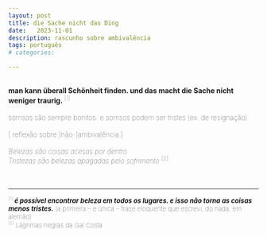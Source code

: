 ```yaml
---
layout: post
title: die Sache nicht das Ding
date:   2023-11-01
description: rascunho sobre ambivalência
tags: português
# categories: 

---
```


<br>
<span style="font-size:14px;font-weight:lighter">
<b>man kann überall Schönheit finden. und das macht die Sache nicht weniger traurig.</b><sup> [1]</sup>
<br>
<br>
<span style="font-size:14px;font-weight:lighter">
sorrisos são sempre bonitos. e sorrisos podem ser tristes (ex. de resignação).
<br>
<br>
<span style="font-size:14px;font-weight:lighter">
[ reflexão sobre [não-]ambivalência ]
<br>
<br>
<span style="font-size:14px;font-weight:lighter">
<i>Belezas são coisas acesas por dentro
<br>Tristezas são belezas apagadas pelo sofrimento</i> <sup> [2]</sup>
<br>
<br>
<br>
<hr>
<sup style="font-size:60%">[1]</sup> <span style="font-size:13px;font-weight:lighter"><b><i>é possível encontrar beleza em todos os lugares. e isso não torna as coisas menos tristes.</i></b> (a primeira – e única – frase eloquente que escrevi, do nada, em alemão)</span>
<br><sup style="font-size:60%">[2]</sup> <span style="font-size:13px;font-weight:lighter"> Lágrimas negras da Gal Costa</span>

<!-- <br>you can find beauty everywhere. and that doesn't make things any less sad. -->